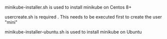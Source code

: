 minikube-installer.sh is used to install minikube on Centos 8+

usercreate.sh is required . This needs to be executed first to create the user "mini"

minikube-installer-ubuntu.sh is used to install minikube on Ubuntu
